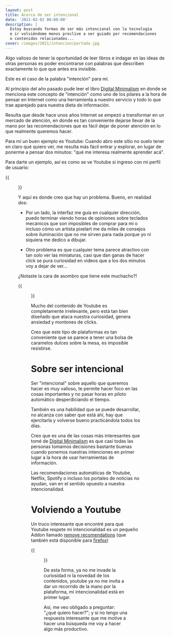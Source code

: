 ```yaml
---
layout: post
title: Acerca de ser intencional
date: '2021-02-02 00:00:00'
description: |
  Estoy buscando formas de ser más intencional con la tecnología
  e ir volviéndome menos proclive a ser guiado por recomendaciones
  o contenidos relacionados...
cover: /images/2021/intencion/portada.jpg
---
```


Algo valioso de tener la oportunidad de leer libros e indagar en
las ideas de otras personas es poder encontrarse con palabras que
describen exactamente lo que que antes era invisible.

Este es el caso de la palabra "intención" para mí.

Al principio del año pasado pude leer el libro 
[Digital Minimalism](https://www.calnewport.com/books/digital-minimalism/)
en donde
se menciona este concepto de "intención" como uno de los pilares a la hora de
pensar en Internet como una herramienta a nuestro servicio y todo lo 
que trae aparejado para nuestra dieta de información.

Resulta que desde hace unos años Internet se empezó a transformar
en un mercado de atención, en donde es tan conveniente dejarse llevar
de la mano por las recomendaciones que es fácil
dejar de poner atención en lo que realmente queremos hacer.

Para mí un buen ejemplo es Youtube: Cuando abro este sitio no suelo
tener en claro qué quiero ver, me resulta más fácil entrar y explorar, en
lugar de ponerme a pensar dos minutos: "qué me interesa realmente aprender acá".

Para darte un ejemplo, así es como se ve Youtube si ingreso con mi
perfil de usuario:

{{<figure src="/images/2021/intencion/youtube.jpg" caption="¡Tantas opciones!">}}

Y aquí es donde creo que hay un problema. Bueno, en realidad dos:

- Por un lado, la interfaz me guía en cualquier
dirección, puedo terminar viendo horas de opiniones sobre teclados mecánicos
que son imposibles de comprar para mí o incluso cómo un artista pixelart me da
miles de consejos sobre iluminación que no me sirven para nada porque yo ni siquiera
me dedico a dibujar.

- Otro problema es que cualquier tema parece atractivo con tan solo
ver las miniaturas, casi que dan ganas de hacer click se pura curiosidad en videos
que a los dos minutos voy a dejar de ver... 

¿Notaste la cara de asombro que tiene este muchacho?!

{{<figure src="/images/2021/intencion/cara.jpg" caption="¿Será que es tan fabuloso ese teclado?!! click!!">}}

Mucho del contenido de Youtube es completamente irrelevante, pero está tan
bien diseñado que ataca nuestra curiosidad, genera ansiedad y montones de clicks.

Creo que este tipo de plataformas es tan conveniente que se parece a tener una
bolsa de caramelos dulces sobre la mesa, es imposible resistirse.

# Sobre ser intencional

Ser "intencional" sobre aquello que queremos hacer es muy valioso, te
permite hacer foco en las cosas importantes y no pasar horas en piloto automático
desperdiciando el tiempo.

También es una habilidad que se puede desarrollar, no alcanza con saber que está ahí,
hay que ejercitarla y volverse bueno practicándola todos los días.

Creo que es una de las cosas más interesantes que tomé de 
[Digital Minimalism](https://www.calnewport.com/books/digital-minimalism/) es que
casi todas las personas tomamos decisiones bastante buenas cuando ponemos nuestras
intenciones en primer lugar a la hora de usar herramientas de información.

Las recomendaciones automáticas de Youtube, Netflix, Spotify o incluso los portales
de noticias no ayudan, van en el sentido opuesto a nuestra intencionalidad.

# Volviendo a Youtube

Un truco interesante que encontré para que Youtube respete mi intencionalidad 
es un pequeño Addon llamado
[remove recomendations](https://chrome.google.com/webstore/detail/remove-youtube-recommende/khncfooichmfjbepaaaebmommgaepoid)
(que también está disponible para [firefox](https://addons.mozilla.org/en-US/firefox/addon/youtube-recommended-videos/))

{{<figure src="/images/2021/intencion/sin-recomendaciones.png" caption="Sin recomendaciones">}}

De esta forma, ya no me invade la curiosidad ni la novedad de los contenidos, youtube
ya no me invita a dar un recorrido de la mano por la plataforma, mi intencionalidad está en
primer lugar.

Así, me veo obligado a preguntar: "¿qué quiero hacer?"; y si no tengo una respuesta interesante
que me motive a hacer una búsqueda me voy a hacer algo más productivo.

